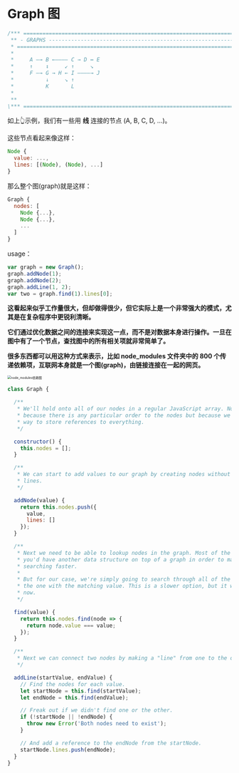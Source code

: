 # Graph 图

```javascript
/*** ===================================================================== ***\
 ** - GRAPHS -------------------------------------------------------------- **
 * ========================================================================= *
 *                                                                           *
 *     A –→ B ←–––– C → D ↔ E																								 *
 *     ↑    ↕     ↙ ↑     ↘																									 *
 *     F –→ G → H ← I ––––→ J																								 *
 *          ↓     ↘ ↑																												 *
 *          K       L                                                        *
 *   																		                                     *
 **                                                                         **
\*** ===================================================================== ***/
```

如上👆示例，我们有一些用 **线** 连接的节点 (A, B, C, D, ...)。

这些节点看起来像这样：

```javascript
Node {
  value: ...,
  lines: [(Node), (Node), ...]
}
```

那么整个图(graph)就是这样：

```javascript
Graph {
  nodes: [
    Node {...},
    Node {...},
    ...
  ]
}
```

usage：

```javascript
var graph = new Graph();
graph.addNode(1);
graph.addNode(2);
graph.addLine(1, 2);
var two = graph.find(1).lines[0];
```

**这看起来似乎工作量很大，但却做得很少，但它实际上是一个非常强大的模式，尤其是在复杂程序中更锐利清晰。**

**它们通过优化数据之间的连接来实现这一点，而不是对数据本身进行操作。一旦在图中有了一个节点，查找图中的所有相关项就非常简单了。**

**很多东西都可以用这种方式来表示，比如 node_modules 文件夹中的 800 个传递依赖项，互联网本身就是一个图(graph)，由链接连接在一起的网页。**

<img src="https://img.imyangyong.com/blog/2021-01-27%2021-10-40.png" alt="node_modules依赖图" style="zoom:50%;" />

```javascript
class Graph {

  /**
   * We'll hold onto all of our nodes in a regular JavaScript array. Not
   * because there is any particular order to the nodes but because we need a
   * way to store references to everything.
   */

  constructor() {
    this.nodes = [];
  }

  /**
   * We can start to add values to our graph by creating nodes without any
   * lines.
   */

  addNode(value) {
    return this.nodes.push({
      value,
      lines: []
    });
  }

  /**
   * Next we need to be able to lookup nodes in the graph. Most of the time
   * you'd have another data structure on top of a graph in order to make
   * searching faster.
   *
   * But for our case, we're simply going to search through all of the nodes to find
   * the one with the matching value. This is a slower option, but it works for
   * now.
   */

  find(value) {
    return this.nodes.find(node => {
      return node.value === value;
    });
  }

  /**
   * Next we can connect two nodes by making a "line" from one to the other.
   */

  addLine(startValue, endValue) {
    // Find the nodes for each value.
    let startNode = this.find(startValue);
    let endNode = this.find(endValue);

    // Freak out if we didn't find one or the other.
    if (!startNode || !endNode) {
      throw new Error('Both nodes need to exist');
    }

    // And add a reference to the endNode from the startNode.
    startNode.lines.push(endNode);
  }
}
```

